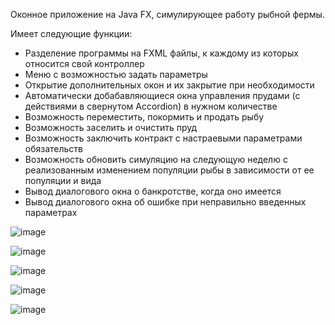 Оконное приложение на Java FX, симулирующее работу рыбной фермы.

Имеет следующие функции:
- Разделение программы на FXML файлы, к каждому из которых относится свой контроллер
- Меню с возможностью задать параметры
- Открытие дополнительных окон и их закрытие при необходимости
- Автоматически добабавляющиеся окна управления прудами (с действиями в свернутом Accordion) в нужном количестве
- Возможность переместить, покормить и продать рыбу
- Возможность заселить и очистить пруд
- Возможность заключить контракт с настраевыми параметрами обязательств
- Возможность обновить симуляцию на следующую неделю с реализованным изменением популяции рыбы в зависимости от ее популяции и вида
- Вывод диалогового окна о банкротстве, когда оно имеется
- Вывод диалогового окна об ошибке при неправильно введенных параметрах

![image](https://github.com/user-attachments/assets/afb07020-6440-4bc8-a630-700449965e19)

![image](https://github.com/user-attachments/assets/0bdeba54-1df5-4ec8-bcc5-6a4c6ee71717)

![image](https://github.com/user-attachments/assets/322518ed-e889-4f29-9e56-6f6fd8be55be)

![image](https://github.com/user-attachments/assets/77e7de95-663a-40d8-84a7-6dbad40b2067)

![image](https://github.com/user-attachments/assets/8dd6498e-c24e-4e61-ae20-3425aebb6031)
